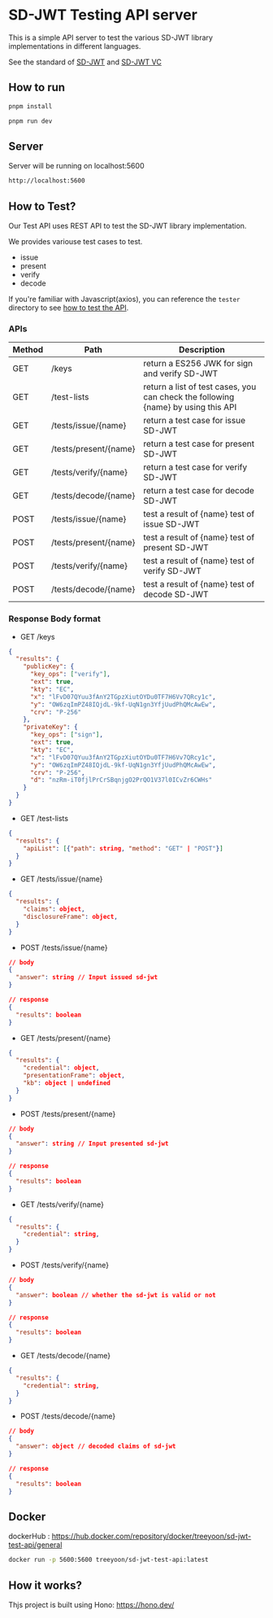 # SD-JWT Testing API server

This is a simple API server to test the various SD-JWT library implementations in different languages.

See the standard of [SD-JWT](https://datatracker.ietf.org/doc/draft-ietf-oauth-selective-disclosure-jwt/) and [SD-JWT VC](https://datatracker.ietf.org/doc/draft-ietf-oauth-sd-jwt-vc/)

## How to run

```bash
pnpm install

pnpm run dev
```

## Server

Server will be running on localhost:5600

```bash
http://localhost:5600
```

## How to Test?

Our Test API uses REST API to test the SD-JWT library implementation.

We provides variouse test cases to test.

- issue
- present
- verify
- decode

If you're familiar with Javascript(axios), you can reference the `tester` directory to see [how to test the API](./tester/README.md).

### APIs

| Method | Path                  | Description                                                                       |
| ------ | --------------------- | --------------------------------------------------------------------------------- |
| GET    | /keys                 | return a ES256 JWK for sign and verify SD-JWT                                     |
| GET    | /test-lists           | return a list of test cases, you can check the following {name} by using this API |
| GET    | /tests/issue/{name}   | return a test case for issue SD-JWT                                               |
| GET    | /tests/present/{name} | return a test case for present SD-JWT                                             |
| GET    | /tests/verify/{name}  | return a test case for verify SD-JWT                                              |
| GET    | /tests/decode/{name}  | return a test case for decode SD-JWT                                              |
| POST   | /tests/issue/{name}   | test a result of {name} test of issue SD-JWT                                      |
| POST   | /tests/present/{name} | test a result of {name} test of present SD-JWT                                    |
| POST   | /tests/verify/{name}  | test a result of {name} test of verify SD-JWT                                     |
| POST   | /tests/decode/{name}  | test a result of {name} test of decode SD-JWT                                     |

### Response Body format

- GET /keys

```json
{
  "results": {
    "publicKey": {
      "key_ops": ["verify"],
      "ext": true,
      "kty": "EC",
      "x": "lFvD07QYuu3fAnY2TGpzXiutOYDu0TF7H6Vv7QRcy1c",
      "y": "OW6zqImPZ48IQjdL-9kf-UqN1gn3YfjUudPhQMcAwEw",
      "crv": "P-256"
    },
    "privateKey": {
      "key_ops": ["sign"],
      "ext": true,
      "kty": "EC",
      "x": "lFvD07QYuu3fAnY2TGpzXiutOYDu0TF7H6Vv7QRcy1c",
      "y": "OW6zqImPZ48IQjdL-9kf-UqN1gn3YfjUudPhQMcAwEw",
      "crv": "P-256",
      "d": "nzRm-iT0fjlPrCrSBqnjgO2PrQO1V37l0ICvZr6CWHs"
    }
  }
}
```

- GET /test-lists

```json
{
  "results": {
    "apiList": [{"path": string, "method": "GET" | "POST"}]
  }
}
```

- GET /tests/issue/{name}

```json
{
  "results": {
    "claims": object,
    "disclosureFrame": object,
  }
}
```

- POST /tests/issue/{name}

```json
// body
{
  "answer": string // Input issued sd-jwt
}

// response
{
  "results": boolean
}
```

- GET /tests/present/{name}

```json
{
  "results": {
    "credential": object,
    "presentationFrame": object,
    "kb": object | undefined
  }
}
```

- POST /tests/present/{name}

```json
// body
{
  "answer": string // Input presented sd-jwt
}

// response
{
  "results": boolean
}
```

- GET /tests/verify/{name}

```json
{
  "results": {
    "credential": string,
  }
}
```

- POST /tests/verify/{name}

```json
// body
{
  "answer": boolean // whether the sd-jwt is valid or not
}

// response
{
  "results": boolean
}
```

- GET /tests/decode/{name}

```json
{
  "results": {
    "credential": string,
  }
}
```

- POST /tests/decode/{name}

```json
// body
{
  "answer": object // decoded claims of sd-jwt
}

// response
{
  "results": boolean
}
```

## Docker

dockerHub : https://hub.docker.com/repository/docker/treeyoon/sd-jwt-test-api/general

```bash
docker run -p 5600:5600 treeyoon/sd-jwt-test-api:latest
```

## How it works?

Thjs project is built using Hono: https://hono.dev/
